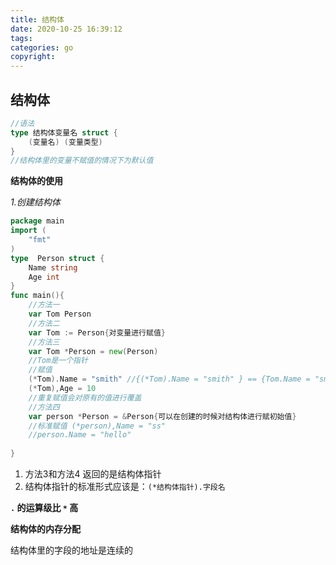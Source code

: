 ```yaml
---
title: 结构体
date: 2020-10-25 16:39:12
tags:
categories: go
copyright:
---
```


## 结构体

```go
//语法
type 结构体变量名 struct {
    (变量名) (变量类型) 
}
//结构体里的变量不赋值的情况下为默认值
```

**结构体的使用**

*1.创建结构体* 

```go 
package main
import (
	"fmt"
)
type  Person struct {
    Name string
    Age int
}
func main(){
    //方法一
    var Tom Person
    //方法二
    var Tom := Person{对变量进行赋值}
    //方法三
    var Tom *Person = new(Person)
    //Tom是一个指针
    //赋值
    (*Tom).Name = "smith" //{(*Tom).Name = "smith" } == {Tom.Name = "smith"} 
    (*Tom),Age = 10
    //重复赋值会对原有的值进行覆盖
    //方法四
    var person *Person = &Person{可以在创建的时候对结构体进行赋初始值}
    //标准赋值 (*person),Name = "ss"
    //person.Name = "hello"
    
}
```

1. 方法3和方法4 返回的是结构体指针
2. 结构体指针的标准形式应该是：`(*结构体指针).字段名`  

**`.` 的运算级比   `*`  高**  

 **结构体的内存分配** 

结构体里的字段的地址是连续的
